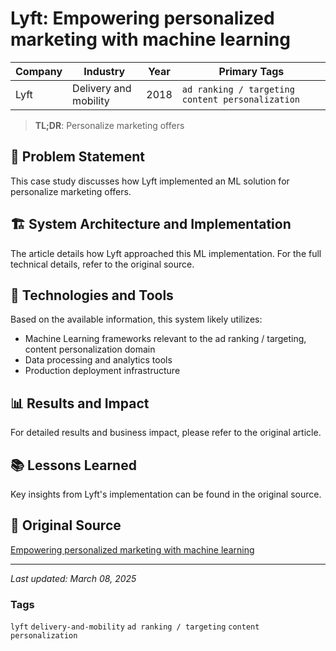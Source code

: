 # Lyft: Empowering personalized marketing with machine learning

| Company | Industry | Year | Primary Tags | 
|---------|----------|------|--------------|
| Lyft | Delivery and mobility | 2018 | `ad ranking / targeting` `content personalization` |

> **TL;DR**: Personalize marketing offers

## 📝 Problem Statement

This case study discusses how Lyft implemented an ML solution for personalize marketing offers.

## 🏗️ System Architecture and Implementation

The article details how Lyft approached this ML implementation. For the full technical details, refer to the original source.

## 🔧 Technologies and Tools

Based on the available information, this system likely utilizes:

- Machine Learning frameworks relevant to the ad ranking / targeting, content personalization domain
- Data processing and analytics tools
- Production deployment infrastructure

## 📊 Results and Impact

For detailed results and business impact, please refer to the original article.

## 📚 Lessons Learned

Key insights from Lyft's implementation can be found in the original source.

## 🔗 Original Source

[Empowering personalized marketing with machine learning](https://eng.lyft.com/empowering-personalized-marketing-with-machine-learning-fd36e6bdeca6)

---

*Last updated: March 08, 2025*

### Tags

`lyft` `delivery-and-mobility` `ad ranking / targeting` `content personalization`
